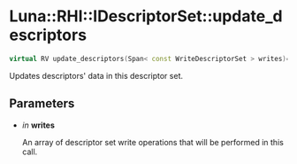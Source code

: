 # Luna::RHI::IDescriptorSet::update_descriptors

```c++
virtual RV update_descriptors(Span< const WriteDescriptorSet > writes)=0
```

Updates descriptors' data in this descriptor set. 



## Parameters
* *in* **writes**

    An array of descriptor set write operations that will be performed in this call. 

